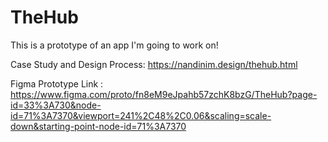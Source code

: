 # TheHub
This is a prototype of an app I'm going to work on!

Case Study and Design Process: https://nandinim.design/thehub.html

Figma Prototype Link : https://www.figma.com/proto/fn8eM9eJpahb57zchK8bzG/TheHub?page-id=33%3A730&node-id=71%3A7370&viewport=241%2C48%2C0.06&scaling=scale-down&starting-point-node-id=71%3A7370

